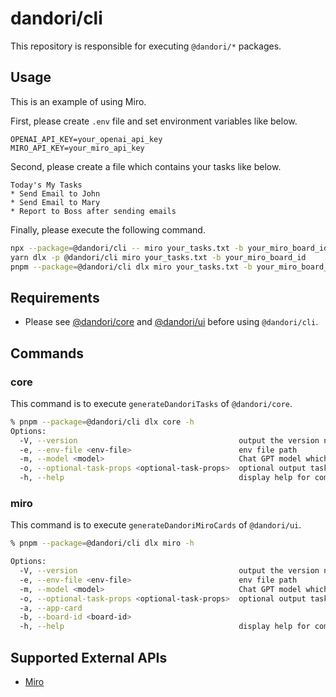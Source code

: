 # dandori/cli

This repository is responsible for executing `@dandori/*` packages.

## Usage

This is an example of using Miro.

First, please create `.env` file and set environment variables like below.

```text
OPENAI_API_KEY=your_openai_api_key
MIRO_API_KEY=your_miro_api_key
```

Second, please create a file which contains your tasks like below.

```text
Today's My Tasks
* Send Email to John
* Send Email to Mary
* Report to Boss after sending emails
```

Finally, please execute the following command.

```bash
npx --package=@dandori/cli -- miro your_tasks.txt -b your_miro_board_id
yarn dlx -p @dandori/cli miro your_tasks.txt -b your_miro_board_id
pnpm --package=@dandori/cli dlx miro your_tasks.txt -b your_miro_board_id
```

## Requirements

* Please see [@dandori/core](../core/README.md) and [@dandori/ui](../ui/README.md) before using `@dandori/cli`.

## Commands

### core

This command is to execute `generateDandoriTasks` of `@dandori/core`.

```bash
% pnpm --package=@dandori/cli dlx core -h
Options:
  -V, --version                                    output the version number
  -e, --env-file <env-file>                        env file path
  -m, --model <model>                              Chat GPT model which supports function_calling
  -o, --optional-task-props <optional-task-props>  optional output task props which delimiter is a comma
  -h, --help                                       display help for command
```

### miro

This command is to execute `generateDandoriMiroCards` of `@dandori/ui`.

```bash
% pnpm --package=@dandori/cli dlx miro -h

Options:
  -V, --version                                    output the version number
  -e, --env-file <env-file>                        env file path
  -m, --model <model>                              Chat GPT model which supports function_calling
  -o, --optional-task-props <optional-task-props>  optional output task props which delimiter is a comma
  -a, --app-card
  -b, --board-id <board-id>
  -h, --help                                       display help for command
```

## Supported External APIs

* [Miro](https://miro.com/)